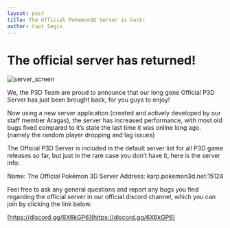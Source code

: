 ```yaml
---
layout: post
title: The Official Pokemon3D Server is back!
author: Capt_Segis
---
```


# The official server has returned!
![server_screen](https://i.redd.it/7egrvu35393z.png)

We, the P3D Team are proud to announce that our long gone Official P3D Server has just been brought back, for you guys to enjoy!

Now using a new server application (created and actively developed by our staff member Aragas), the server has increased performance, with most old bugs fixed compared to it’s state the last time it was online long ago. (namely the random player dropping and lag issues)

The Official P3D Server is included in the default server list for all P3D game releases so far, but just in the rare case you don’t have it, here is the server info:

Name: The Official Pokémon 3D Server
Address: karp.pokemon3d.net:15124

Feel free to ask any general questions and report any bugs you find regarding the official server in our official discord channel, which you can join by clicking the link below.

[https://discord.gg/6X6kGP6](https://discord.gg/6X6kGP6)
